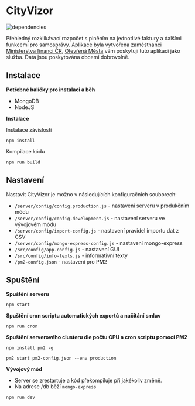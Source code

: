 # CityVizor

![dependencies](https://david-dm.org/otevrena-data-mfcr/CityVizor.svg)

Přehledný rozklikávací rozpočet s plněním na jednotlivé faktury a dalšími funkcemi pro samosprávy. Aplikace byla vytvořena zaměstnanci [Ministerstva financí ČR](http://www.mfcr.cz), [Otevřená Města](http://www.otevrenamesta.cz/) vám poskytují tuto aplikaci jako služba. Data jsou poskytována obcemi dobrovolně.

## Instalace

**Potřebné balíčky pro instalaci a běh**

- MongoDB
- NodeJS

**Instalace**

Instalace závislostí

```
npm install
```

Kompilace kódu

```
npm run build
```

## Nastavení

Nastavit CityVizor je možno v následujících konfiguračních souborech:

- ```/server/config/config.production.js``` - nastavení serveru v produkčním módu
- ```/server/config/config.development.js``` - nastavení serveru ve vývojovém módu
- ```/server/config/import-config.js``` - nastavení pravidel importu dat z CSV
- ```/server/config/mongo-express-config.js``` - nastavení mongo-express
- ```/src/config/app-config.js``` - nastavení GUI
- ```/src/config/info-texts.js``` - informativní texty
- ```/pm2-config.json``` - nastavení pro PM2

## Spuštění

**Spuštění serveru**

```
npm start
```

**Spuštění cron scriptu automatických exportů a načítání smluv**

```
npm run cron
```

**Spuštění serverového clusteru dle počtu CPU a cron scriptu pomocí PM2**

```
npm install pm2 -g

pm2 start pm2-config.json --env production
```

**Vývojový mód**

- Server se zrestartuje a kód překompiluje při jakékoliv změně.
- Na adrese /db běží ```mongo-express```

```
npm run dev
```
